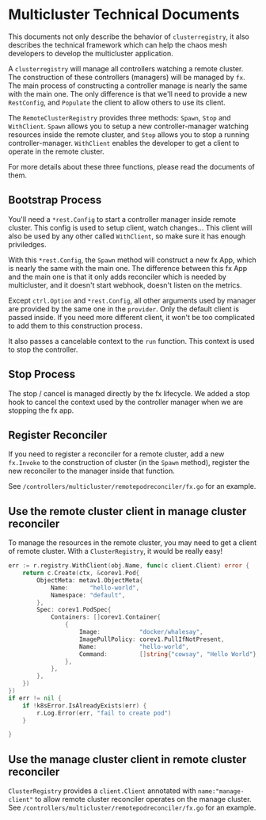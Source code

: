 # Multicluster Technical Documents

This documents not only describe the behavior of `clusterregistry`, it
also describes the technical framework which can help the chaos mesh developers
to develop the multicluster application.

A `clusterregistry` will manage all controllers watching a remote cluster. The
construction of these controllers (managers) will be managed by `fx`. The main
process of constructing a controller manage is nearly the same with the main
one. The only difference is that we'll need to provide a new `RestConfig`, and
`Populate` the client to allow others to use its client.

The `RemoteClusterRegistry` provides three methods: `Spawn`, `Stop` and
`WithClient`. `Spawn` allows you to setup a new controller-manager watching
resources inside the remote cluster, and `Stop` allows you to stop a running
controller-manager. `WithClient` enables the developer to get a client to
operate in the remote cluster.

For more details about these three functions, please read the documents of them.

## Bootstrap Process

You'll need a `*rest.Config` to start a controller manager inside remote
cluster. This config is used to setup client, watch changes... This client will
also be used by any other called `WithClient`, so make sure it has enough
priviledges.

With this `*rest.Config`, the `Spawn` method will construct a new fx App, which
is nearly the same with the main one. The difference between this fx App and the
main one is that it only adds reconciler which is needed by multicluster, and it
doesn't start webhook, doesn't listen on the metrics.

Except `ctrl.Option` and `*rest.Config`, all other arguments used by manager are
provided by the same one in the `provider`. Only the default client is passed
inside. If you need more different client, it won't be too complicated to add
them to this construction process.

It also passes a cancelable context to the `run` function. This context is used
to stop the controller.

## Stop Process

The stop / cancel is managed directly by the fx lifecycle. We added a stop hook
to cancel the context used by the controller manager when we are stopping the fx
app.

## Register Reconciler

If you need to register a reconciler for a remote cluster, add a new `fx.Invoke`
to the construction of cluster (in the `Spawn` method), register the new
reconciler to the manager inside that function.

See `/controllers/multicluster/remotepodreconciler/fx.go` for an example.

## Use the remote cluster client in manage cluster reconciler

To manage the resources in the remote cluster, you may need to get a client of
remote cluster. With a `ClusterRegistry`, it would be really easy!

```go
err := r.registry.WithClient(obj.Name, func(c client.Client) error {
    return c.Create(ctx, &corev1.Pod{
        ObjectMeta: metav1.ObjectMeta{
            Name:      "hello-world",
            Namespace: "default",
        },
        Spec: corev1.PodSpec{
            Containers: []corev1.Container{
                {
                    Image:           "docker/whalesay",
                    ImagePullPolicy: corev1.PullIfNotPresent,
                    Name:            "hello-world",
                    Command:         []string{"cowsay", "Hello World"},
                },
            },
        },
    })
})
if err != nil {
    if !k8sError.IsAlreadyExists(err) {
        r.Log.Error(err, "fail to create pod")
    }

}
```

## Use the manage cluster client in remote cluster reconciler

`ClusterRegistry` provides a `client.Client` annotated with
`name:"manage-client"` to allow remote cluster reconciler operates on the manage
cluster. See `/controllers/multicluster/remotepodreconciler/fx.go` for an
example.

